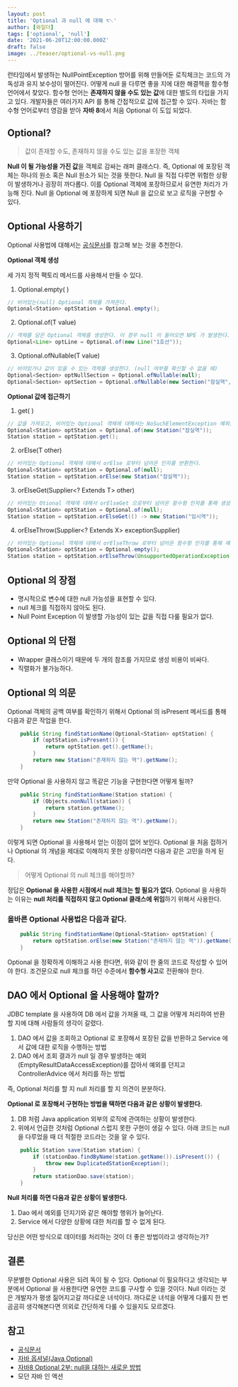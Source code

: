 ```yaml
---
layout: post
title: 'Optional 과 null 에 대해 ⌥␀'
author: [와일더]
tags: ['optional', 'null']
date: '2021-06-20T12:00:00.000Z'
draft: false
image: ../teaser/optional-vs-null.png
---
```

런타임에서 발생하는 NullPointException 방어를 위해 만들어둔 로직체크는 코드의 가독성과 유지 보수성이 떨어진다. 어떻게 null 을 다루면 좋을 지에 대한 해결책을 함수형 언어에서 찾았다. 함수형 언어는 <b>존재하지 않을 수도 있는 값</b>에 대한 별도의 타입을 가지고 있다. 개발자들은 여러가지 API 를 통해 간접적으로 값에 접근할 수 있다. 자바는 함수형 언어로부터 영감을 받아  <b>자바 8</b>에서 처음 Optional 이 도입 되었다.

## Optional?

> 값이 존재할 수도, 존재하지 않을 수도 있는 값을 포장한 객체

<b>Null 이 될 가능성을 가진 값</b>을 객체로 감싸는 래퍼 클래스다. 즉, Optional 에 포장된 객체는 하나의 원소 혹은 Null 원소가 되는 것을 뜻한다. Null 을 직접 다루면 위험한 상황이 발생하거나 굉장히 까다롭다. 이를 Optional 객체에 포장하므로서 유연한 처리가 가능해 진다. Null 을 Optional 에 포장하게 되면 Null 을 값으로 보고 로직을 구현할 수 있다.



## Optional 사용하기

Optional 사용법에 대해서는 [공식문서](https://docs.oracle.com/javase/8/docs/api/java/util/Optional.html)를 참고해 보는 것을 추천한다.



<b>Optional 객체 생성</b>

세 가지 정적 팩토리 메서드를 사용해서 만들 수 있다.

1. Optional.empty( )

```java
// 비어있는(null) Optional 객체를 가져온다.
Optional<Station> optStation = Optional.empty();
```

2. Optional.of(T value)

```java
// 객체를 담은 Optional 객체를 생성한다. 이 경우 null 이 들어오면 NPE 가 발생한다.
Optional<Line> optLine = Optional.of(new Line("1호선"));
```

3. Optional.ofNullable(T value)

```java
// 비어있거나 값이 있을 수 있는 객체를 생성한다. (null 여부를 확신할 수 없을 때)
Optional<Section> optNullSection = Optional.ofNullable(null);
Optional<Section> optSection = Optional.ofNullable(new Section("잠실역", "몽촌토성역", "850m"));
```



<b>Optional 값에 접근하기</b>

1. get( )

```java
// 값을 가져오고, 비어있는 Optional 객체에 대해서는 NoSuchElementException 예외를 던진다.
Optional<Station> optStation = Optional.of(new Station("잠실역"));
Station station = optStation.get();
```

2. orElse(T other)

```java
// 비어있는 Optional 객체에 대해서 orElse 로부터 넘어온 인자를 반환한다.
Optional<Station> optStation = Optional.of(null);
Station station = optStation.orElse(new Station("잠실역"));
```

3. orElseGet(Supplier<? Extends T> other)

```java
// 비어있는 Otional 객체에 대해서 orElseGet 으로부터 넘어온 함수형 인자를 통해 생성된 객체를 전달한다.
Optional<Station> optStation = Optional.of(null);
Station station = optStation.orElseGet(() -> new Station("임시역"));
```

4. orElseThrow(Supplier<? Extends X> exceptionSupplier)

```java
// 비어있는 Optional 객체에 대해서 orElseThrow 로부터 넘어온 함수형 인자를 통해 예의를 던진다.
Optional<Station> optStation = Optional.empty();
Station station = optStation.orElseThrow(UnsupportedOperationException::new);
```



## Optional 의 장점

- 명시적으로 변수에 대한 null 가능성을 표현할 수 있다.
- null 체크를 직접하지 않아도 된다.
- Null Point Exception 이 발생할 가능성이 있는 값을 직접 다룰 필요가 없다.



## Optional 의 단점

- Wrapper 클래스이기 때문에 두 개의 참조를 가지므로 생성 비용이 비싸다.
- 직렬화가 불가능하다.



## Optional 의 의문

Optional 객체의 공백 여부를 확인하기 위해서 Optional 의 isPresent 메서드를 통해 다음과 같은 작업을 한다.

```java
    public String findStationName(Optional<Station> optStation) {
        if (optStation.isPresent()) {
            return optStation.get().getName();
        }
        return new Station("존재하지 않는 역").getName();
    }
```

만약 Optional 을 사용하지 않고 똑같은 기능을 구현한다면 어떻게 될까?

```java
    public String findStationName(Station station) {
        if (Objects.nonNull(station)) {
            return station.getName();
        }
        return new Station("존재하지 않는 역").getName();
    }
```

이렇게 되면 Optional 을 사용해서 얻는 이점이 없어 보인다. Optional 을 처음 접하거나 Optional 의 개념을 제대로 이해하지 못한 상황이라면 다음과 같은 고민을 하게 된다.

> 어떻게 Optional 의 null 체크를 해야할까?

정답은 <b>Optional 을 사용한 시점에서 null 체크는 할 필요가 없다.</b> Optional 을 사용하는 이유는 <b>null 처리를 직접하지 않고 Optional 클래스에 위임</b>하기 위해서 사용한다.

### 올바른 Optional 사용법은 다음과 같다.

```java
    public String findStationName(Optional<Station> optStation) {
        return optStation.orElse(new Station("존재하지 않는 역")).getName();
    }
```

Optional 을 정확하게 이해하고 사용 한다면, 위와 같이 한 줄의 코드로 작성할 수 있어야 한다. 조건문으로 null 체크를 하던 수준에서 <b>함수형 사고</b>로 전환해야 한다.



## DAO 에서 Optional 을 사용해야 할까?

JDBC template 을 사용하여 DB 에서 값을 가져올 때, 그 값을 어떻게 처리하여 반환할 지에 대해 사람들의 생각이 갈렸다.

1. DAO 에서 값을 조회하고 Optional 로 포장해서 포장된 값을 반환하고 Service 에서 값에 대한 로직을 수행하는 방법
2. DAO 에서 조회 결과가 null 일 경우 발생하는 예외(EmptyResultDataAccessException)를 잡아서 예외를 던지고 ControllerAdvice 에서 처리를 하는 방법

즉, Optional 처리를 할 지 null 처리를 할 지 의견이 분분하다.

<b>Optional 로 포장해서 구현하는 방법을 택하면 다음과 같은 상황이 발생한다.</b>

1. DB 처럼 Java application 외부의 로직에 관여하는 상황이 발생한다.
2. 위에서 언급한 것처럼 Optional 스럽지 못한 구현이 생길 수 있다. 아래 코드는 null 을 다루었을 때 더 적절한 코드라는 것을 알 수 있다.

```java
    public Station save(Station station) {
        if (stationDao.findByName(station.getName()).isPresent()) {
            throw new DuplicatedStationException();
        }
        return stationDao.save(station);
    }
```

<b>Null 처리를 하면 다음과 같은 상황이 발생한다.</b>

1. Dao 에서 예외를 던지기와 같은 해야할 행위가 늘어난다.
2. Service 에서 다양한 상황에 대한 처리를 할 수 없게 된다.

당신은 어떤 방식으로 데이터를 처리하는 것이 더 좋은 방법이라고 생각하는가?



## 결론

무분별한 Optional 사용은 되려 독이 될 수 있다. Optional 이 필요하다고 생각되는 부분에서 Optional 을 사용한다면 유연한 코드를 구사할 수 있을 것이다. Null 이라는 것은 개발자가 평생 짊어지고갈 까다로운 녀석이다. 까다로운 녀석을 어떻게 다룰지 한 번 곰곰히 생각해본다면 의외로 간단하게 다룰 수 있을지도 모르겠다.

## 참고

- [공식문서](https://docs.oracle.com/javase/8/docs/api/java/util/Optional.html)
- [자바 옵셔널(Java Optional)](https://jdm.kr/blog/234)
- [자바8 Optional 2부: null을 대하는 새로운 방법](https://www.daleseo.com/java8-optional-after/)
- 모던 자바 인 액션
